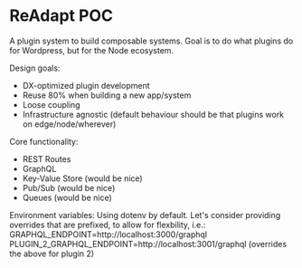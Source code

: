 # ReAdapt POC

A plugin system to build composable systems. Goal is to do what plugins do for Wordpress, but for the Node ecosystem.

Design goals:
- DX-optimized plugin development
- Reuse 80% when building a new app/system
- Loose coupling
- Infrastructure agnostic (default behaviour should be that plugins work on edge/node/wherever)

Core functionality:
- REST Routes
- GraphQL
- Key-Value Store (would be nice)
- Pub/Sub (would be nice)
- Queues (would be nice)


Environment variables:
Using dotenv by default. Let's consider providing overrides that are prefixed, to allow for flexbility, i.e.:
GRAPHQL_ENDPOINT=http://localhost:3000/graphql
PLUGIN_2_GRAPHQL_ENDPOINT=http://localhost:3001/graphql (overrides the above for plugin 2)